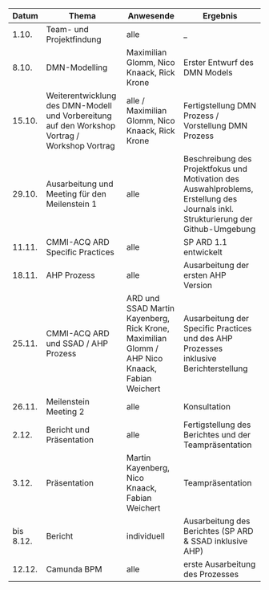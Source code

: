 
| Datum | Thema | Anwesende | Ergebnis |
|--|--|--|--|
|1.10.  | Team- und Projektfindung | alle | _ |
|8.10.|DMN-Modelling|Maximilian Glomm, Nico Knaack, Rick Krone|Erster Entwurf des DMN Models|
|15.10.| Weiterentwicklung des DMN-Modell und Vorbereitung auf den Workshop Vortrag / Workshop Vortrag | alle / Maximilian Glomm, Nico Knaack, Rick Krone | Fertigstellung DMN Prozess / Vorstellung DMN Prozess | 
|29.10.| Ausarbeitung und Meeting für den Meilenstein 1|alle |Beschreibung des Projektfokus und Motivation des Auswahlproblems, Erstellung des Journals inkl. Strukturierung der Github-Umgebung |
|11.11.| CMMI-ACQ ARD Specific Practices | alle | SP ARD 1.1 entwickelt |
|18.11.| AHP Prozess | alle | Ausarbeitung der ersten AHP Version |
|25.11.| CMMI-ACQ ARD und SSAD / AHP Prozess | ARD und SSAD Martin Kayenberg, Rick Krone, Maximilian Glomm / AHP Nico Knaack, Fabian Weichert | Ausarbeitung der Specific Practices und des AHP Prozesses inklusive Berichterstellung |
|26.11.| Meilenstein Meeting 2 | alle | Konsultation |
|2.12.| Bericht und Präsentation | alle | Fertigstellung des Berichtes und der Teampräsentation |
|3.12.| Präsentation | Martin Kayenberg, Nico Knaack, Fabian Weichert | Teampräsentation |
|bis 8.12.| Bericht | individuell | Ausarbeitung des Berichtes (SP ARD & SSAD inklusive AHP) |
|12.12.| Camunda BPM | alle | erste Ausarbeitung des Prozesses |
